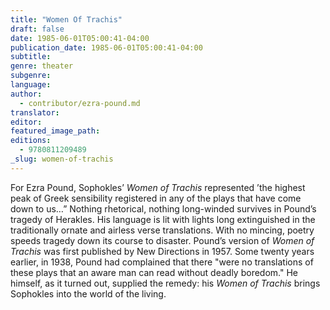 ```yaml
---
title: "Women Of Trachis"
draft: false
date: 1985-06-01T05:00:41-04:00
publication_date: 1985-06-01T05:00:41-04:00
subtitle:
genre: theater
subgenre:
language:
author:
  - contributor/ezra-pound.md
translator:
editor:
featured_image_path:
editions:
  - 9780811209489
_slug: women-of-trachis
---
```


For Ezra Pound, Sophokles’ _Women of Trachis_ represented ’the highest peak of Greek sensibility registered in any of the plays that have come down to us…” Nothing rhetorical, nothing long-winded survives in Pound’s tragedy of Herakles. His language is lit with lights long extinguished in the traditionally ornate and airless verse translations. With no mincing, poetry speeds tragedy down its course to disaster. Pound’s version of _Women of Trachis_ was first published by New Directions in 1957\. Some twenty years earlier, in 1938, Pound had complained that there "were no translations of these plays that an aware man can read without deadly boredom." He himself, as it turned out, supplied the remedy: his _Women of Trachis_ brings Sophokles into the world of the living.

